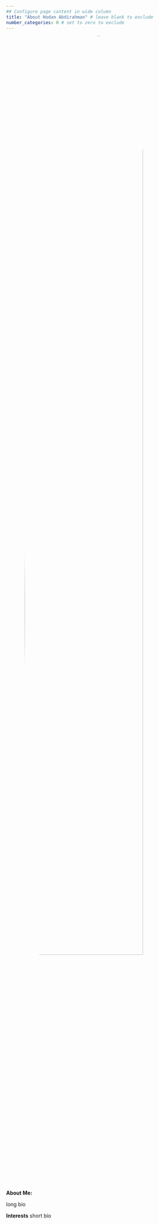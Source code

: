 ```yaml
---
## Configure page content in wide column
title: "About Hodan Abdirahman" # leave blank to exclude
number_categories: 0 # set to zero to exclude
---
```

<style>
img.two {
  height: 80%;
  width: 80%;
  border-radius: 50%;  /* Makes the image round */
  display: block;      /* Centers the image horizontally */
  margin: auto;        /* Centers the image horizontally */
}
</style>
</head>
<body>

<img class="two" src="/img/me.png" alt="drawing"/>

**About Me:**

long bio

**Interests**
short bio

